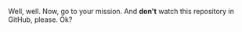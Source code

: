 <p>Well, well. Now, go to your mission. And <b>don't</b> watch this repository in GitHub, please. Ok?</p>
